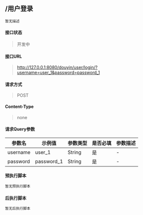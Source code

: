 ## /用户登录

```text
暂无描述
```

#### 接口状态

> 开发中

#### 接口URL

> http://127.0.0.1:8080/douyin/user/login/?username=user_1&password=password_1

#### 请求方式

> POST

#### Content-Type

> none

#### 请求Query参数

| 参数名 | 示例值 | 参数类型 | 是否必填 | 参数描述 |
| --- | --- | ---- | ---- | ---- |
| username | user_1 | String | 是 | - |
| password | password_1 | String | 是 | - |

#### 预执行脚本

```javascript
暂无预执行脚本
```

#### 后执行脚本

```javascript
暂无后执行脚本
```
